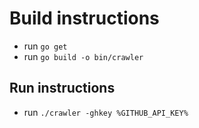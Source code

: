 # Build instructions
- run `go get`
- run `go build -o bin/crawler`

## Run instructions

- run `./crawler -ghkey %GITHUB_API_KEY%`